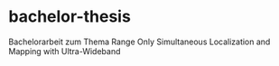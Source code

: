 # bachelor-thesis
Bachelorarbeit zum Thema Range Only Simultaneous Localization and Mapping with Ultra-Wideband
